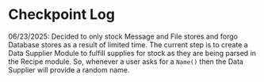 # Checkpoint Log

06/23/2025: Decided to only stock Message and File stores and forgo Database stores as a result of limited time. 
The current step is to create a Data Supplier Module to fulfill supplies for stock as they are being parsed in the Recipe module. So, whenever a user asks for a `Name()` then the Data Supplier will provide a random name.
